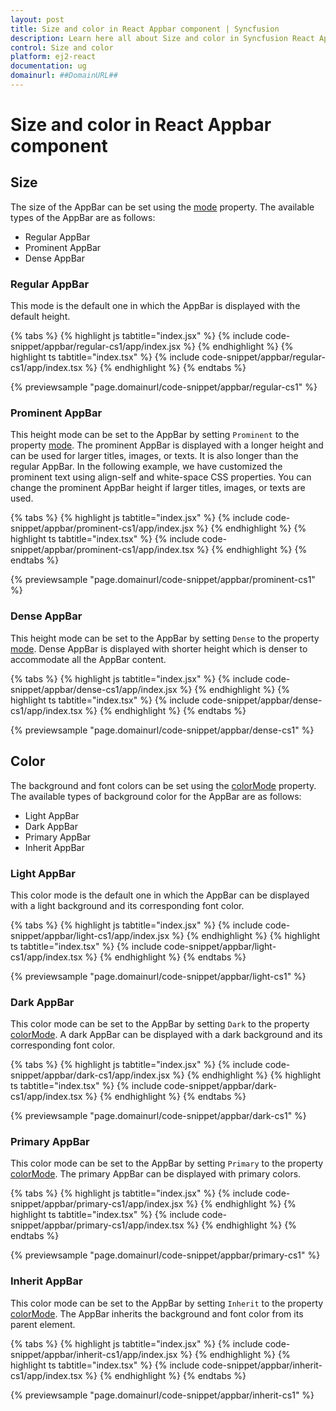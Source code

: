 ```yaml
---
layout: post
title: Size and color in React Appbar component | Syncfusion
description: Learn here all about Size and color in Syncfusion React Appbar component of Syncfusion Essential JS 2 and more.
control: Size and color 
platform: ej2-react
documentation: ug
domainurl: ##DomainURL##
---
```


# Size and color in React Appbar component

## Size

The size of the AppBar can be set using the [mode](https://ej2.syncfusion.com/react/documentation/api/appbar#mode) property. The available types of the AppBar are as follows:

* Regular AppBar
* Prominent AppBar
* Dense AppBar

### Regular AppBar

This mode is the default one in which the AppBar is displayed with the default height.

{% tabs %}
{% highlight js tabtitle="index.jsx" %}
{% include code-snippet/appbar/regular-cs1/app/index.jsx %}
{% endhighlight %}
{% highlight ts tabtitle="index.tsx" %}
{% include code-snippet/appbar/regular-cs1/app/index.tsx %}
{% endhighlight %}
{% endtabs %}

 {% previewsample "page.domainurl/code-snippet/appbar/regular-cs1" %}

### Prominent AppBar

This height mode can be set to the AppBar by setting `Prominent` to the property [mode](https://ej2.syncfusion.com/react/documentation/api/appbar#mode). The prominent AppBar is displayed with a longer height and can be used for larger titles, images, or texts. It is also longer than the regular AppBar. In the following example, we have customized the prominent text using align-self and white-space CSS properties. You can change the prominent AppBar height if larger titles, images, or texts are used.

{% tabs %}
{% highlight js tabtitle="index.jsx" %}
{% include code-snippet/appbar/prominent-cs1/app/index.jsx %}
{% endhighlight %}
{% highlight ts tabtitle="index.tsx" %}
{% include code-snippet/appbar/prominent-cs1/app/index.tsx %}
{% endhighlight %}
{% endtabs %}

 {% previewsample "page.domainurl/code-snippet/appbar/prominent-cs1" %}

### Dense AppBar

This height mode can be set to the AppBar by setting `Dense` to the property [mode](https://ej2.syncfusion.com/react/documentation/api/appbar#mode). Dense AppBar is displayed with shorter height which is denser to accommodate all the AppBar content.

{% tabs %}
{% highlight js tabtitle="index.jsx" %}
{% include code-snippet/appbar/dense-cs1/app/index.jsx %}
{% endhighlight %}
{% highlight ts tabtitle="index.tsx" %}
{% include code-snippet/appbar/dense-cs1/app/index.tsx %}
{% endhighlight %}
{% endtabs %}

 {% previewsample "page.domainurl/code-snippet/appbar/dense-cs1" %}

## Color

The background and font colors can be set using the [colorMode](https://ej2.syncfusion.com/react/documentation/api/appbar#colormode) property. The available types of background color for the AppBar are as follows:

* Light AppBar
* Dark AppBar
* Primary AppBar
* Inherit AppBar

### Light AppBar

This color mode is the default one in which the AppBar can be displayed with a light background and its corresponding font color.

{% tabs %}
{% highlight js tabtitle="index.jsx" %}
{% include code-snippet/appbar/light-cs1/app/index.jsx %}
{% endhighlight %}
{% highlight ts tabtitle="index.tsx" %}
{% include code-snippet/appbar/light-cs1/app/index.tsx %}
{% endhighlight %}
{% endtabs %}

 {% previewsample "page.domainurl/code-snippet/appbar/light-cs1" %}

### Dark AppBar

This color mode can be set to the AppBar by setting `Dark` to the property [colorMode](https://ej2.syncfusion.com/react/documentation/api/appbar#colormode). A dark AppBar can be displayed with a dark background and its corresponding font color.

{% tabs %}
{% highlight js tabtitle="index.jsx" %}
{% include code-snippet/appbar/dark-cs1/app/index.jsx %}
{% endhighlight %}
{% highlight ts tabtitle="index.tsx" %}
{% include code-snippet/appbar/dark-cs1/app/index.tsx %}
{% endhighlight %}
{% endtabs %}

 {% previewsample "page.domainurl/code-snippet/appbar/dark-cs1" %}

### Primary AppBar

This color mode can be set to the AppBar by setting `Primary` to the property [colorMode](https://ej2.syncfusion.com/react/documentation/api/appbar#colormode). The primary AppBar can be displayed with primary colors.

{% tabs %}
{% highlight js tabtitle="index.jsx" %}
{% include code-snippet/appbar/primary-cs1/app/index.jsx %}
{% endhighlight %}
{% highlight ts tabtitle="index.tsx" %}
{% include code-snippet/appbar/primary-cs1/app/index.tsx %}
{% endhighlight %}
{% endtabs %}

 {% previewsample "page.domainurl/code-snippet/appbar/primary-cs1" %}

### Inherit AppBar

This color mode can be set to the AppBar by setting `Inherit` to the property [colorMode](https://ej2.syncfusion.com/react/documentation/api/appbar#colormode). The AppBar inherits the background and font color from its parent element.

{% tabs %}
{% highlight js tabtitle="index.jsx" %}
{% include code-snippet/appbar/inherit-cs1/app/index.jsx %}
{% endhighlight %}
{% highlight ts tabtitle="index.tsx" %}
{% include code-snippet/appbar/inherit-cs1/app/index.tsx %}
{% endhighlight %}
{% endtabs %}

 {% previewsample "page.domainurl/code-snippet/appbar/inherit-cs1" %}